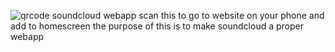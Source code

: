 ![qrcode soundcloud webapp](https://github.com/user-attachments/assets/e9f985cc-d08a-44e5-9b82-719cadd508f7)
scan this to go to website on your phone and add to homescreen
the purpose of this is to make soundcloud a proper webapp
